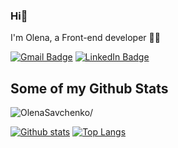 ### Hi👋

I'm Olena, a Front-end developer 💛💙 


[![Gmail Badge](https://img.shields.io/badge/-olsavchenko1@gmail.com-c14438?style=flat&logo=Gmail&logoColor=white&link=mailto:olenasjs@gmail.com)](mailto:olsavchenko1@gmail.com)
[![LinkedIn Badge](https://img.shields.io/badge/LinkedIn-informational?style=flat&logo=LinkedIn&logoColor=white&color=0D76A8)](https://www.linkedin.com/in/olena-savchenko/) 


## Some of my Github Stats

<p align=left> <img src=https://komarev.com/ghpvc/?username=OlenaSavchenko alt=OlenaSavchenko/> </p>

[![Github stats](https://github-readme-stats.vercel.app/api?username=OlenaSavchenko&show_icons=true&include_all_commits=true)](https://github.com/OlenaSavchenko/github-readme-stats)
[![Top Langs](https://github-readme-stats.vercel.app/api/top-langs/?username=OlenaSavchenko&layout=compact)](https://github.com/OlenaSavchenko/github-readme-stats)

